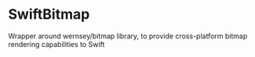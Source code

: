 # SwiftBitmap
Wrapper around wernsey/bitmap library, to provide cross-platform bitmap rendering capabilities to Swift

